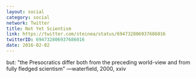 ```yaml
---
layout: social
category: social
network: Twitter
title: Not Yet Scientism
link: https://twitter.com/steinea/status/694732806937686016
twitterID: 694732806937686016
date: 2016-02-02
---
```


but: "the Presocratics differ both from the preceding world-view and from fully fledged scientism" —waterfield, 2000, xxiv
